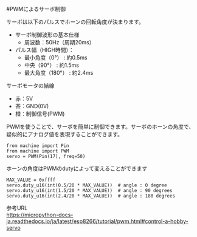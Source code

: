 #PWMによるサーボ制御

サーボは以下のパルスでホーンの回転角度が決まります。

- サーボ制御波形の基本仕様
  - 周波数：50Hz（周期20ms）
- パルス幅（HIGH時間）：
  - 最小角度（0°） : 約0.5ms
  - 中央（90°） : 約1.5ms 
  - 最大角度（180°） : 約2.4ms 

サーボモータの結線
- 赤：5V
- 茶：GND(0V)
- 橙：制御信号(PWM)


PWMを使うことで、サーボを簡単に制御できます。サーボのホーンの角度で、疑似的にアナログ値を表現することができます。
```
from machine import Pin
from machine import PWM
servo = PWM(Pin(17), freq=50)
```
ホーンの角度はPWMのdutyによって変えることができます
```
MAX_VALUE = 0xffff
servo.duty_u16(int(0.5/20 * MAX_VALUE))  # angle : 0 degree
servo.duty_u16(int(1.5/20 * MAX_VALUE))  # angle : 90 degrees
servo.duty_u16(int(2.4/20 * MAX_VALUE))  # angle : 180 degrees
```
参考URL<br>
https://micropython-docs-ja.readthedocs.io/ja/latest/esp8266/tutorial/pwm.html#control-a-hobby-servo
